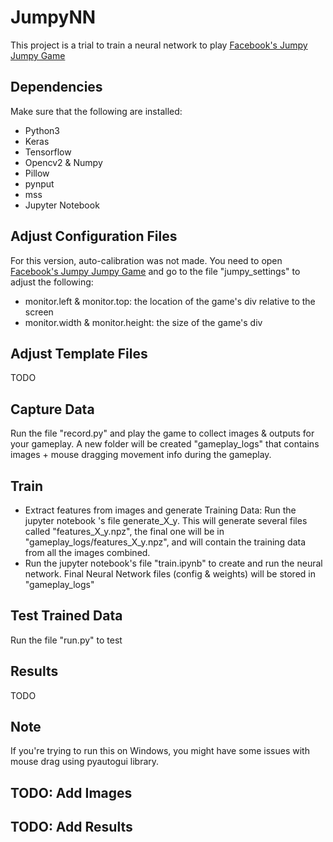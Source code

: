# JumpyNN

This project is a trial to train a neural network to play [Facebook's Jumpy Jumpy Game](https://www.facebook.com/instantgames/198982457542294)

## Dependencies

Make sure that the following are installed:
* Python3
* Keras
* Tensorflow
* Opencv2 & Numpy
* Pillow
* pynput
* mss
* Jupyter Notebook

## Adjust Configuration Files
For this version, auto-calibration was not made. You need to open [Facebook's Jumpy Jumpy Game](https://www.facebook.com/instantgames/198982457542294) and go to the file "jumpy_settings" to adjust the following:
* monitor.left & monitor.top: the location of the game's div relative to the screen
* monitor.width & monitor.height: the size of the game's div

## Adjust Template Files
TODO

## Capture Data
Run the file "record.py" and play the game to collect images & outputs for your gameplay.
A new folder will be created "gameplay_logs" that contains images + mouse dragging movement info during the gameplay.

## Train
* Extract features from images and generate Training Data: Run the jupyter notebook 's file generate_X_y. This will generate several files called "features_X_y.npz", the final one will be in "gameplay_logs/features_X_y.npz", and will contain the training data from all the images combined.
* Run the jupyter notebook's file "train.ipynb" to create and run the neural network. Final Neural Network files (config & weights) will be stored in "gameplay_logs"

## Test Trained Data
Run the file "run.py" to test

## Results
TODO

## Note
If you're trying to run this on Windows, you might have some issues with mouse drag using pyautogui library.

## TODO: Add Images

## TODO: Add Results